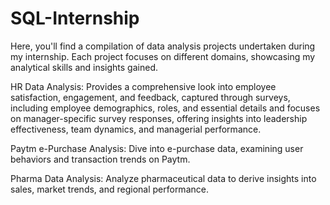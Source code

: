 # SQL-Internship
Here, you'll find a compilation of data analysis projects undertaken during my internship. Each project focuses on different domains, showcasing my analytical skills and insights gained.

HR Data Analysis: Provides a comprehensive look into employee satisfaction, engagement, and feedback, captured through surveys, including employee demographics, roles, and essential details and focuses on manager-specific survey responses, offering insights into leadership effectiveness, team dynamics, and managerial performance. 

Paytm e-Purchase Analysis: Dive into e-purchase data, examining user behaviors and transaction trends on Paytm.

Pharma Data Analysis: Analyze pharmaceutical data to derive insights into sales, market trends, and regional performance.
